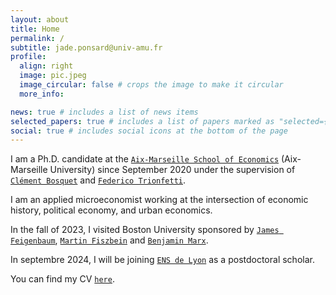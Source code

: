```yaml
---
layout: about
title: Home
permalink: /
subtitle: jade.ponsard@univ-amu.fr
profile:
  align: right
  image: pic.jpeg
  image_circular: false # crops the image to make it circular
  more_info:

news: true # includes a list of news items
selected_papers: true # includes a list of papers marked as "selected={true}"
social: true # includes social icons at the bottom of the page
---
```


I am a Ph.D. candidate at the <a href="https://www.amse-aixmarseille.fr/en" target="_blank">`Aix-Marseille School of Economics`</a> (Aix-Marseille University) since September 2020 under the supervision of <a href="https://sites.google.com/site/clementbosquet/" target="_blank">`Clément Bosquet`</a> and <a href="https://trionfetti.wordpress.com/" target="_blank">`Federico Trionfetti`</a>. 

I am an applied microeconomist working at the intersection of economic history, political economy, and urban economics. 

In the fall of 2023, I visited Boston University sponsored by <a href="https://jamesfeigenbaum.github.io/" target="_blank">`James Feigenbaum`</a>, <a href="https://sites.google.com/site/martinfiszbein/" target="_blank">`Martin Fiszbein`</a> and <a href="https://sites.google.com/view/bmarx/home" target="_blank">`Benjamin Marx`</a>.

In septembre 2024, I will be joining <a href="https://www.ens-lyon.fr/en/" target="_blank">`ENS de Lyon`</a> as a postdoctoral scholar.

You can find my CV <a href="https://drive.google.com/file/d/1K3CIDJjsAcUNMzH6fM8w1C_rVRA-JvuF/view?usp=sharing" target="_blank">`here`</a>.
